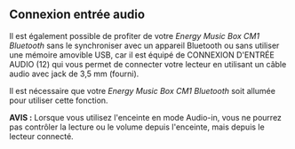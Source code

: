 ## Connexion entrée audio

Il est également possible de profiter de votre *Energy Music Box CM1 Bluetooth* sans le synchroniser avec un appareil Bluetooth ou sans utiliser une mémoire amovible USB, car il est équipé de CONNEXION D'ENTRÉE AUDIO (12) qui vous permet de connecter votre lecteur en utilisant un câble audio avec jack de 3,5 mm (fourni).

Il est nécessaire que votre *Energy Music Box CM1 Bluetooth* soit allumée pour utiliser cette fonction.

**AVIS :** Lorsque vous utilisez l'enceinte en mode Audio-in, vous ne pourrez pas contrôler la lecture ou le volume depuis l'enceinte, mais depuis le lecteur connecté.

